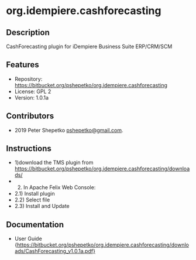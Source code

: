 org.idempiere.cashforecasting
=============

Description
-----------
CashForecasting plugin for iDempiere Business Suite ERP/CRM/SCM


Features
--------
- Repository: https://bitbucket.org/pshepetko/org.idempiere.cashforecasting
- License: GPL 2
- Version: 1.0.1a


Contributors
------------
- 2019 Peter Shepetko <pshepetko@gmail.com>.


Instructions
------------
- 1)download the TMS plugin from https://bitbucket.org/pshepetko/org.idempiere.cashforecasting/downloads/
- 2) In Apache Felix Web Console: 
- 2.1) Install plugin 
- 2.2) Select file 
- 2.3) Install and Update


Documentation
-------------
- User Guide {https://bitbucket.org/pshepetko/org.idempiere.cashforecasting/downloads/CashForecasting_v1.0.1a.pdf}
